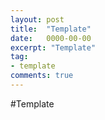 ```yaml
---
layout: post
title:  "Template"
date:   0000-00-00
excerpt: "Template"
tag:
- template
comments: true
---
```

#Template
